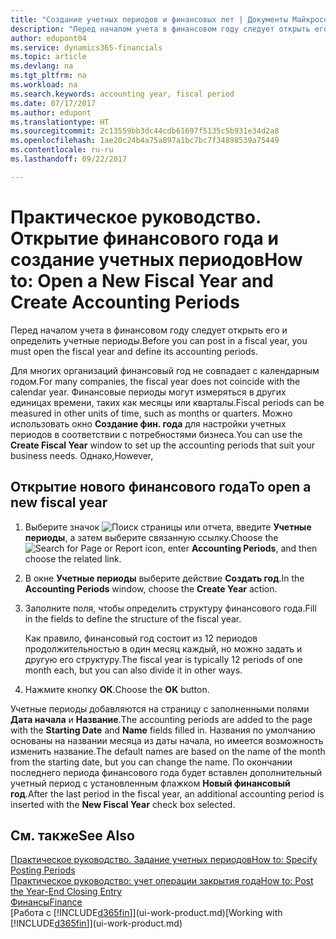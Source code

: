 ```yaml
---
title: "Создание учетных периодов и финансовых лет | Документы Майкрософт"
description: "Перед началом учета в финансовом году следует открыть его и определить учетные периоды."
author: edupont04
ms.service: dynamics365-financials
ms.topic: article
ms.devlang: na
ms.tgt_pltfrm: na
ms.workload: na
ms.search.keywords: accounting year, fiscal period
ms.date: 07/17/2017
ms.author: edupont
ms.translationtype: HT
ms.sourcegitcommit: 2c13559bb3dc44cdb61697f5135c5b931e34d2a8
ms.openlocfilehash: 1ae20c24b4a75a897a1bc7bc7f34898539a75449
ms.contentlocale: ru-ru
ms.lasthandoff: 09/22/2017

---
```

# <a name="how-to-open-a-new-fiscal-year-and-create-accounting-periods"></a><span data-ttu-id="1e8d6-103">Практическое руководство. Открытие финансового года и создание учетных периодов</span><span class="sxs-lookup"><span data-stu-id="1e8d6-103">How to: Open a New Fiscal Year and Create Accounting Periods</span></span>
<span data-ttu-id="1e8d6-104">Перед началом учета в финансовом году следует открыть его и определить учетные периоды.</span><span class="sxs-lookup"><span data-stu-id="1e8d6-104">Before you can post in a fiscal year, you must open the fiscal year and define its accounting periods.</span></span>  

<span data-ttu-id="1e8d6-105">Для многих организаций финансовый год не совпадает с календарным годом.</span><span class="sxs-lookup"><span data-stu-id="1e8d6-105">For many companies, the fiscal year does not coincide with the calendar year.</span></span> <span data-ttu-id="1e8d6-106">Финансовые периоды могут измеряться в других единицах времени, таких как месяцы или кварталы.</span><span class="sxs-lookup"><span data-stu-id="1e8d6-106">Fiscal periods can be measured in other units of time, such as months or quarters.</span></span> <span data-ttu-id="1e8d6-107">Можно использовать окно **Создание фин. года** для настройки учетных периодов в соответствии с потребностями бизнеса.</span><span class="sxs-lookup"><span data-stu-id="1e8d6-107">You can use the **Create Fiscal Year** window to set up the accounting periods that suit your business needs.</span></span> <span data-ttu-id="1e8d6-108">Однако,</span><span class="sxs-lookup"><span data-stu-id="1e8d6-108">However,</span></span>   

## <a name="to-open-a-new-fiscal-year"></a><span data-ttu-id="1e8d6-109">Открытие нового финансового года</span><span class="sxs-lookup"><span data-stu-id="1e8d6-109">To open a new fiscal year</span></span>
1. <span data-ttu-id="1e8d6-110">Выберите значок ![Поиск страницы или отчета](media/ui-search/search_small.png "Значок поиска страницы или отчета"), введите **Учетные периоды**, а затем выберите связанную ссылку.</span><span class="sxs-lookup"><span data-stu-id="1e8d6-110">Choose the ![Search for Page or Report](media/ui-search/search_small.png "Search for Page or Report icon") icon, enter **Accounting Periods**, and then choose the related link.</span></span>
2. <span data-ttu-id="1e8d6-111">В окне **Учетные периоды** выберите действие **Создать год**.</span><span class="sxs-lookup"><span data-stu-id="1e8d6-111">In the **Accounting Periods** window, choose the **Create Year** action.</span></span>
3. <span data-ttu-id="1e8d6-112">Заполните поля, чтобы определить структуру финансового года.</span><span class="sxs-lookup"><span data-stu-id="1e8d6-112">Fill in the fields to define the structure of the fiscal year.</span></span>

    <span data-ttu-id="1e8d6-113">Как правило, финансовый год состоит из 12 периодов продолжительностью в один месяц каждый, но можно задать и другую его структуру.</span><span class="sxs-lookup"><span data-stu-id="1e8d6-113">The fiscal year is typically 12 periods of one month each, but you can also divide it in other ways.</span></span>
4. <span data-ttu-id="1e8d6-114">Нажмите кнопку **ОК**.</span><span class="sxs-lookup"><span data-stu-id="1e8d6-114">Choose the **OK** button.</span></span>

<span data-ttu-id="1e8d6-115">Учетные периоды добавляются на страницу с заполненными полями **Дата начала** и **Название**.</span><span class="sxs-lookup"><span data-stu-id="1e8d6-115">The accounting periods are added to the page with the **Starting Date** and **Name** fields filled in.</span></span> <span data-ttu-id="1e8d6-116">Названия по умолчанию основаны на названии месяца из даты начала, но имеется возможность изменить название.</span><span class="sxs-lookup"><span data-stu-id="1e8d6-116">The default names are based on the name of the month from the starting date, but you can change the name.</span></span> <span data-ttu-id="1e8d6-117">По окончании последнего периода финансового года будет вставлен дополнительный учетный период с установленным флажком **Новый финансовый год**.</span><span class="sxs-lookup"><span data-stu-id="1e8d6-117">After the last period in the fiscal year, an additional accounting period is inserted with the **New Fiscal Year** check box selected.</span></span>  


## <a name="see-also"></a><span data-ttu-id="1e8d6-118">См. также</span><span class="sxs-lookup"><span data-stu-id="1e8d6-118">See Also</span></span>
[<span data-ttu-id="1e8d6-119">Практическое руководство. Задание учетных периодов</span><span class="sxs-lookup"><span data-stu-id="1e8d6-119">How to: Specify Posting Periods</span></span>](finance-how-specify-posting-periods.md)  
[<span data-ttu-id="1e8d6-120">Практическое руководство: учет операции закрытия года</span><span class="sxs-lookup"><span data-stu-id="1e8d6-120">How to: Post the Year-End Closing Entry</span></span>](year-how-post-year-end-close-entry.md)  
[<span data-ttu-id="1e8d6-121">Финансы</span><span class="sxs-lookup"><span data-stu-id="1e8d6-121">Finance</span></span>](finance.md)  
<span data-ttu-id="1e8d6-122">[Работа с [!INCLUDE[d365fin](includes/d365fin_md.md)]](ui-work-product.md)</span><span class="sxs-lookup"><span data-stu-id="1e8d6-122">[Working with [!INCLUDE[d365fin](includes/d365fin_md.md)]](ui-work-product.md)</span></span>

